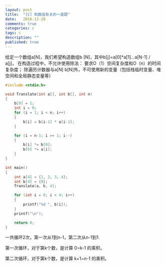 ```yaml
---
layout: post
title:  "[C] 和数组有关的一道题"
date:   2016-12-28
comments: true
categories: c
tags: c 
description: ""
published: true
---
```



给定一个数组a[N]，我们希望构造数组b [N]，其中b[j]=a[0]*a[1]…a[N-1] / a[j]，
在构造过程中，不允许使用除法：
要求O（1）空间复杂度和O（n）的时间复杂度；
除遍历计数器与a[N] b[N]外，不可使用新的变量（包括栈临时变量、堆空间和全局静态变量等）


```cpp
#include <stdio.h>

void Translate(int a[], int b[], int n)
{
	b[0] = 1;
	int i = 0;
	for (i = 1; i < n; i++)
	{
		b[i] = b[i-1] * a[i-1];
	}

	for (i = n-1; i >= 1; i--)
	{
		b[i] *= b[0];
		b[0] *= a[i];
	}
}

int main()
{
	int a[4] = {1, 2, 3, 4};
	int b[4] = {0};
	Translate(a, b, 4);

	for (int i = 0; i < 4; i++)
	{
		printf("%d ", b[i]);
	}
	printf("\n");

	return 0;
}
```


一共循环2次，第一次从1到n-1，第二次从n-1到1.

第一次循环，对于第k个数，是计算 0~k-1 的乘积。

第二次循环，对于第k个数，是计算 k+1~n-1 的乘积。















